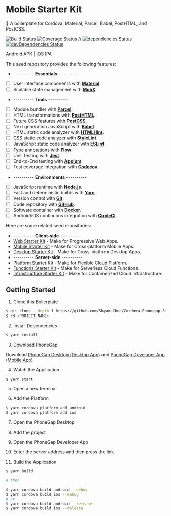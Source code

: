 # Mobile Starter Kit

:rabbit: A boilerplate for Cordova, Material, Parcel, Babel, PostHTML, and PostCSS.

[![Build Status](https://img.shields.io/circleci/project/Shyam-Chen/Mobile-Starter-Kit/master.svg)](https://circleci.com/gh/Shyam-Chen/Mobile-Starter-Kit)
[![Coverage Status](https://img.shields.io/codecov/c/github/Shyam-Chen/Mobile-Starter-Kit/master.svg)](https://codecov.io/gh/Shyam-Chen/Mobile-Starter-Kit)
 //
[![dependencies Status](https://david-dm.org/Shyam-Chen/Cordova-Phonegap-Starter/status.svg)](https://david-dm.org/Shyam-Chen/Cordova-Phonegap-Starter)
[![devDependencies Status](https://david-dm.org/Shyam-Chen/Cordova-Phonegap-Starter/dev-status.svg)](https://david-dm.org/Shyam-Chen/Cordova-Phonegap-Starter?type=dev)

Android APK | iOS IPA

This seed repository provides the following features:

* ---------- **Essentials** ----------
* [ ] User interface components with [**Material**](https://material.io/).
* [ ] Scalable state management with [**MobX**](https://mobx.js.org/).
* ---------- **Tools** ----------
* [ ] Module bundler with [**Parcel**](https://parceljs.org/).
* [ ] HTML transformations with [**PostHTML**](https://github.com/posthtml/posthtml).
* [ ] Future CSS features with [**PostCSS**](http://postcss.org/).
* [ ] Next generation JavaScript with [**Babel**](https://babeljs.io/).
* [ ] HTML static code analyzer with [**HTMLHint**](http://htmlhint.com/).
* [ ] CSS static code analyzer with [**StyleLint**](https://stylelint.io/).
* [ ] JavaScript static code analyzer with [**ESLint**](https://eslint.org).
* [ ] Type annotations with [**Flow**](https://flow.org/).
* [ ] Unit Testing with [**Jest**](http://facebook.github.io/jest/).
* [ ] End-to-End testing with [**Appium**](https://github.com/appium/appium).
* [ ] Test coverage integration with [**Codecov**](https://codecov.io/).
* ---------- **Environments** ----------
* [ ] JavaScript runtime with [**Node.js**](https://nodejs.org/).
* [ ] Fast and deterministic builds with [**Yarn**](https://yarnpkg.com/).
* [ ] Version control with [**Git**](https://git-scm.com/).
* [ ] Code repository with [**GitHub**](https://github.com/).
* [ ] Software container with [**Docker**](https://www.docker.com/).
* [ ] Android/iOS continuous integration with [**CircleCI**](https://circleci.com/).

Here are some related seed repositories:

* ---------- **Client-side** ----------
* [Web Starter Kit](https://github.com/Shyam-Chen/Frontend-Starter-Kit) - Make for Progressive Web Apps.
* [Mobile Starter Kit](https://github.com/Shyam-Chen/Mobile-Starter-Kit) - Make for Cross-platform Mobile Apps.
* [Desktop Starter Kit](https://github.com/Shyam-Chen/Desktop-Starter-Kit) - Make for Cross-platform Desktop Apps.
* ---------- **Server-side** ----------
* [Platform Starter Kit](https://github.com/Shyam-Chen/Backend-Starter-Kit) - Make for Flexible Cloud Platform.
* [Functions Starter Kit](https://github.com/Shyam-Chen/Functions-Starter-Kit) - Make for Serverless Cloud Functions.
* [Infrastructure Starter Kit](https://github.com/Shyam-Chen/Infrastructure-Starter-Kit) - Make for Containerized Cloud Infrastructure.

## Getting Started

1. Clone this Boilerplate

```bash
$ git clone --depth 1 https://github.com/Shyam-Chen/Cordova-Phonegap-Starter.git <PROJECT_NAME>
$ cd <PROJECT_NAME>
```

2. Install Dependencies

```bash
$ yarn install
```

3. Download PhoneGap

Download [PhoneGap Desktop (Desktop App)](http://phonegap.com/products/#desktop-app-section) and [PhoneGap Developer App (Mobile App)](https://phonegap.com/products/#mobile-app-section)

4. Watch the Application

```bash
$ yarn start
```

5. Open a new terminal

6. Add the Platform

```bash
$ yarn cordova platform add android
$ yarn cordova platform add ios
```

7. Open the PhoneGap Desktop

8. Add the project

9. Open the PhoneGap Developer App

10. Enter the server address and then press the link

11. Build the Application

```bash
$ yarn build

# then

$ yarn cordova build android --debug
$ yarn cordova build ios --debug
# or
$ yarn cordova build android --release
$ yarn cordova build ios --release
```
